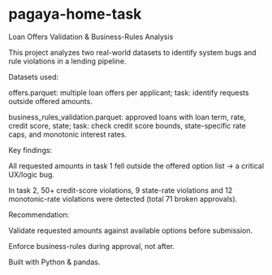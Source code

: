 # pagaya-home-task
Loan Offers Validation & Business-Rules Analysis

This project analyzes two real-world datasets to identify system bugs and rule violations in a lending pipeline.

Datasets used:

offers.parquet: multiple loan offers per applicant; task: identify requests outside offered amounts.

business_rules_validation.parquet: approved loans with loan term, rate, credit score, state; task: check credit score bounds, state-specific rate caps, and monotonic interest rates.

Key findings:

All requested amounts in task 1 fell outside the offered option list → a critical UX/logic bug.

In task 2, 50+ credit-score violations, 9 state-rate violations and 12 monotonic-rate violations were detected (total 71 broken approvals).

Recommendation:

Validate requested amounts against available options before submission.

Enforce business-rules during approval, not after.

Built with Python & pandas.

